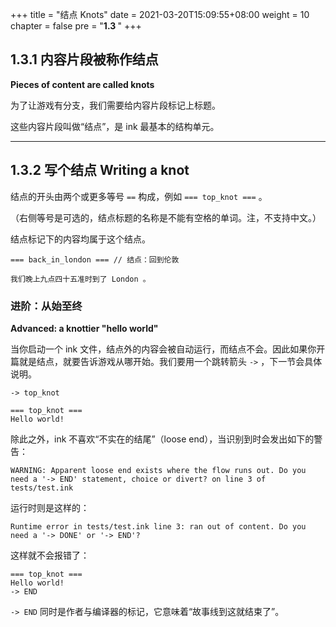 +++
title = "结点 Knots"
date = 2021-03-20T15:09:55+08:00
weight = 10
chapter = false
pre = "<b>1.3 </b>"
+++

## 1.3.1 内容片段被称作结点

**Pieces of content are called knots**

为了让游戏有分支，我们需要给内容片段标记上标题。

这些内容片段叫做“结点”，是 ink 最基本的结构单元。

---

## 1.3.2 写个结点 Writing a knot

结点的开头由两个或更多等号 `==` 构成，例如  `=== top_knot ===` 。

（右侧等号是可选的，结点标题的名称是不能有空格的单词。注，不支持中文。）

结点标记下的内容均属于这个结点。

```plaintext
=== back_in_london === // 结点：回到伦敦

我们晚上九点四十五准时到了 London 。
```

### **进阶**：从始至终 

**Advanced: a knottier "hello world"**

当你启动一个 ink 文件，结点外的内容会被自动运行，而结点不会。因此如果你开篇就是结点，就要告诉游戏从哪开始。我们要用一个跳转箭头 `->` ，下一节会具体说明。

```plaintext
-> top_knot

=== top_knot ===
Hello world!
```

除此之外，ink 不喜欢“不实在的结尾”（loose end），当识别到时会发出如下的警告：

```plaintext
WARNING: Apparent loose end exists where the flow runs out. Do you need a '-> END' statement, choice or divert? on line 3 of tests/test.ink
```
运行时则是这样的：

```plaintext
Runtime error in tests/test.ink line 3: ran out of content. Do you need a '-> DONE' or '-> END'?
```

这样就不会报错了：

```plaintext
=== top_knot ===
Hello world!
-> END
```

`-> END` 同时是作者与编译器的标记，它意味着“故事线到这就结束了”。